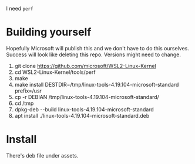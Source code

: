 I need `perf`


# Building yourself

Hopefully Microsoft will publish this and we don't have to do this ourselves.
Success will look like deleting this repo.  Versions might need to change.

  1. git clone https://github.com/microsoft/WSL2-Linux-Kernel
  1. cd WSL2-Linux-Kernel/tools/perf
  1. make
  1. make install DESTDIR=/tmp/linux-tools-4.19.104-microsoft-standard prefix=/usr
  1. cp -r DEBIAN /tmp/linux-tools-4.19.104-microsoft-standard/
  1. cd /tmp
  1. dpkg-deb --build linux-tools-4.19.104-microsoft-standard
  1. apt install ./linux-tools-4.19.104-microsoft-standard.deb

# Install

There's deb file under assets.

